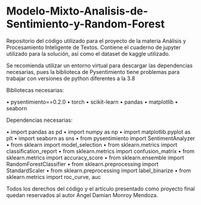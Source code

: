# Modelo-Mixto-Analisis-de-Sentimiento-y-Random-Forest
Repositorio del código utilizado para el proyecto de la materia Análisis y Procesamiento Inteligente de Textos. Contiene el cuaderno de jupyter utilizado para la solución, así como el dataset de kaggle utilizado.

Se recomienda utilizar un entorno virtual para descargar las dependencias necesarias, pues la biblioteca de Pysentimiento tiene problemas para trabajar con versiones de python diferentes a la 3.8

Bibliotecas necesarias:

• pysentimiento==0.2.0
• torch
• scikit-learn
• pandas
• matplotlib
• seaborn

Dependencias necesarias:

• import pandas as pd
• import numpy as np
• import matplotlib.pyplot as plt
• import seaborn as sns
• from pysentimiento import SentimentAnalyzer
• from sklearn import model_selection
• from sklearn.metrics import classification_report
• from sklearn.metrics import confusion_matrix
• from sklearn.metrics import accuracy_score
• from sklearn.ensemble import RandomForestClassifier
• from sklearn.preprocessing import StandardScaler
• from sklearn.preprocessing import label_binarize
• from sklearn.metrics import roc_curve, auc

Todos los derechos del código y el artículo presentado como proyecto final quedan reservados al autor Angel Damian Monroy Mendoza.
